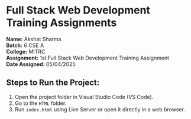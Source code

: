 # Full Stack Web Development Training Assignments

**Name:** Akshat Sharma  
**Batch:** 6 CSE A  
**College:** MITRC  
**Assignment:** 1st Full Stack Web Development Training Assignment  
**Date Assigned:** 05/04/2025

## Steps to Run the Project:

1. Open the project folder in Visual Studio Code (VS Code).
2. Go to the `HTML` folder.
3. Run `index.html` using Live Server or open it directly in a web browser.
